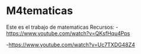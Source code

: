# M4tematicas
Este es el trabajo de matematicas
Recursos:
-https://www.youtube.com/watch?v=QKsfHqu4Pps 

-https://www.youtube.com/watch?v=Uc7TXDG48Z4
